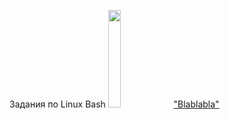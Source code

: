 Задания по Linux Bash
<img src="https://naked-science.ru/wp-content/uploads/2021/11/spopo.jpg" width="20%"/>
<a href = "JSON"> "Blablabla" </a>
